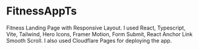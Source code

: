 # FitnessAppTs
Fitness Landing Page with Responsive Layout.
I used React, Typescript, Vite, Tailwind, Hero Icons, Framer Motion, Form Submit, React Anchor Link Smooth Scroll. I also used Cloudflare Pages for deploying the app.
